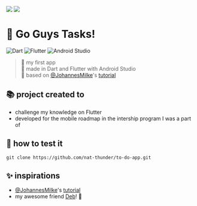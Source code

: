 <a href="https://github.com/nat-thunder/to-do-app/blob/main/README-ptbr.md" onclick="BR()"><img src="https://img.shields.io/badge/%20PT&#8208;BR-yellow.svg?style=for-the-badge"></a>
<a href="#"><img src="https://img.shields.io/badge/%20EN-blue.svg?style=for-the-badge"></a>

# 🐝 Go Guys Tasks!
![Dart](https://img.shields.io/badge/dart-%230175C2.svg?style=for-the-badge&logo=dart&logoColor=white)
![Flutter](https://img.shields.io/badge/Flutter-%2302569B.svg?style=for-the-badge&logo=Flutter&logoColor=white)
![Android Studio](https://img.shields.io/badge/Android%20Studio-3DDC84.svg?style=for-the-badge&logo=android-studio&logoColor=white)
> 🌼 my first app<br>
> 🌻 made in Dart and Flutter with Android Studio<br>
> 🌷 based on [@JohannesMilke](https://github.com/JohannesMilke/todo_app_ui_example)'s [tutorial](https://youtu.be/kN9Yfd4fu04) 

## 📚 project created to
  - challenge my knowledge on Flutter
  - developed for the mobile roadmap in the intership program I was a part of

## 📑 how to test it
  ```
  git clone https://github.com/nat-thunder/to-do-app.git
  ```
  
## ✨ inspirations
  - [@JohannesMilke](https://github.com/JohannesMilke/todo_app_ui_example)'s [tutorial](https://youtu.be/kN9Yfd4fu04)
  - my awesome friend [Deb](https://instagram.com/honeymustarddl?igshid=MzRlODBiNWFlZA==)! 💛
